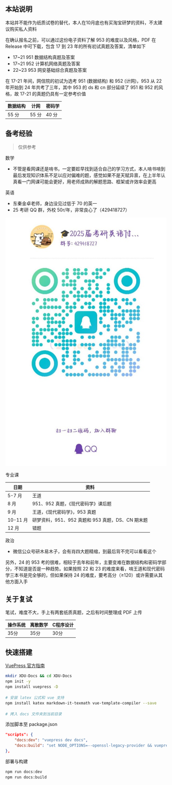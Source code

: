 ## 本站说明

本站并不能作为纸质试卷的替代，本人在10月底也有买淘宝研梦的资料，不太建议购买私人资料

在确认报名之前，可以通过这份电子资料了解 953 的难度以及风格，PDF 在 Release 中可下载，包含 17 到 23 年的所有初试真题及答案，清单如下

- 17~21 951 数据结构真题及答案
- 17~21 952 计算机网络真题及答案
- 22~23 953 网安基础综合真题及答案

在 17-21 年间，网信院的初试为选考 951 (数据结构) 和 952 (计网)，953 从 22 年开始到 24 年共考了三年，其中 953 的 ds 和 cn 部分延续了 951 和 952 的风格，故 17-21 的真题仍具有一定参考价值

| 数据结构 | 计网  | 密码学 |
| -------- | ----- | ------ |
| 55 分    | 55 分 | 40 分  |

## 备考经验

> 仅供参考

数学

- 不管是看网课还是啃书，一定要趁早找到适合自己的学习方式，本人啃书啃到最后发现知识体系不足以应对偏难的题，感觉如果不是天赋异禀，在上半年认真看一门网课可能会更好，用老师成熟的解题思路、框架或许效率会更高

英语

- 东秦金卓老师，身边没见过低于 70 的英一
- 25 考研 QQ 群，外校 50r/年，非常良心了（429418727）

<img src="./assets/qq.jpg">

专业课

| 日期     | 资料                                              |
| -------- | ------------------------------------------------- |
| 5-7 月   | 王道                                              |
| 8 月     | 951、952 真题，《现代密码学》课后题               |
| 9 月     | 王道，《现代密码学》，953 真题                    |
| 10-11 月 | 研梦资料，951、952 真题和 953 真题，DS、CN 期末题 |
| 12 月    | 错题                                              |

政治

- 微信公众号研木易木子，会有肖四大题精缩，到最后背不完可以看看这个

另外，24 的 953 考的很难，相较于去年和前年，主要变难在数据结构和密码学部分，不知道是否是一种趋势。如果按照 22 和 23 的难度来看，啃王道和现代密码学三本书是完全够的，但如果保持 24 的难度，要考高分（≥120）或许需要从其他方面入手

## 关于复试

笔试，难度不大，手上有两套纸质真题，之后有时间整理成 PDF 上传

| 操作系统 | 离散数学 | C程序设计 |
| -------- | -------- | --------- |
| 35分     | 35分     | 30分      |

## 快速搭建

[VuePress 官方指南](https://vuepress.vuejs.org/zh/guide/)

```sh
mkdir XDU-Docs && cd XDU-Docs
npm init -y
npm install vuepress -D

# 安装 latex 公式和 vue 支持
npm install katex markdown-it-texmath vue-template-compiler --save

# 拷入 docs 文件夹到当前目录
```

添加脚本至 package.json

```json
"scripts": {
    "docs:dev": "vuepress dev docs",
    "docs:build": "set NODE_OPTIONS=--openssl-legacy-provider && vuepress build docs"
},
```

部署与构建

```sh
npm run docs:dev
npm run docs:build
```
